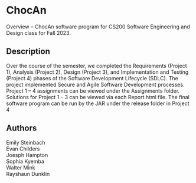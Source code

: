# ChocAn

Overview – ChocAn software program for CS200 Software Engineering and
Design class for Fall 2023. 

## Description

Over the course of the semester, we completed the
Requirements (Project 1), Analysis (Project 2), Design (Project 3), and
Implementation and Testing (Project 4) phases of the Software Development
Lifecycle (SDLC). The project implemented Secure and Agile Software
Development processes. Project 1 – 4 assignments can be viewed under the
Assignments folder. Solutions for Project 1 – 3 can be viewed via each
Report.html file. The final software program can be run by the JAR under the
release folder in Project 4


## Authors
Emily Steinbach  
Evan Childers  
Joesph Hampton  
Sophia Kyemba  
Walter Mink  
Rayshaun Dunklin
